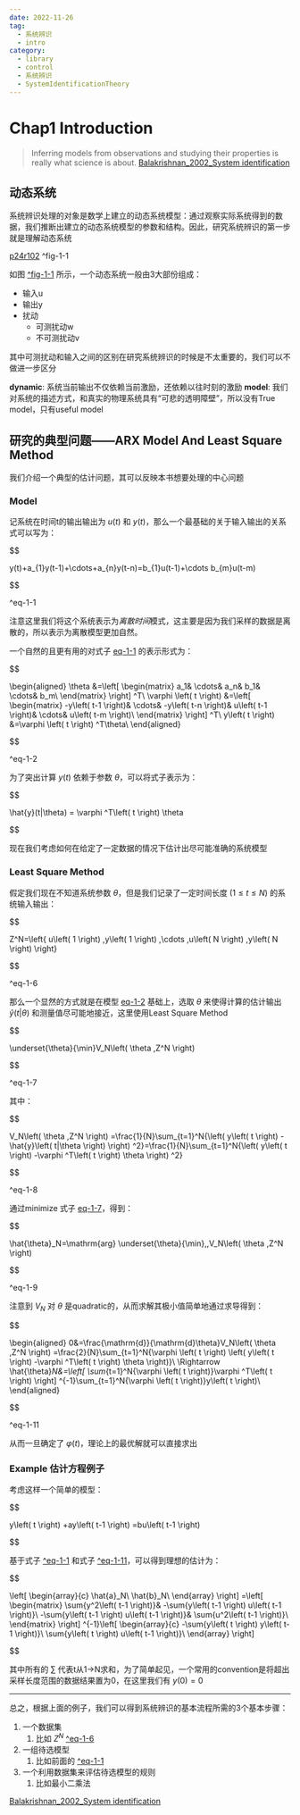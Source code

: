 ```yaml
---
date: 2022-11-26
tag:
  - 系统辨识
  - intro
category:
  - library
  - control
  - 系统辨识
  - SystemIdentificationTheory
---
```


# Chap1 Introduction





> Inferring models from observations and studying their properties is really what science is about.
> [Balakrishnan_2002_System identification](.//)

## 动态系统

系统辨识处理的对象是数学上建立的动态系统模型：通过观察实际系统得到的数据，我们推断出建立的动态系统模型的参数和结构。因此，研究系统辨识的第一步就是理解动态系统

[p24r102](.//)
^fig-1-1

如图 [^fig-1-1](./#^fig-1-1) 所示，一个动态系统一般由3大部份组成：

- 输入u
- 输出y
- 扰动
	- 可测扰动w
	- 不可测扰动v

其中可测扰动和输入之间的区别在研究系统辨识的时候是不太重要的，我们可以不做进一步区分

**dynamic**: 系统当前输出不仅依赖当前激励，还依赖以往时刻的激励
**model**: 我们对系统的描述方式，和真实的物理系统具有“可悲的透明障壁”，所以没有True model，只有useful model

## 研究的典型问题——ARX Model And Least Square Method

我们介绍一个典型的估计问题，其可以反映本书想要处理的中心问题

### Model

记系统在时间t的输出输出为 $u(t)$ 和 $y(t)$，那么一个最基础的关于输入输出的关系式可以写为：


$$

y(t)+a_{1}y(t-1)+\cdots+a_{n}y(t-n)=b_{1}u(t-1)+\cdots b_{m}u(t-m)

$$

^eq-1-1

注意这里我们将这个系统表示为*离散时间*模式，这主要是因为我们采样的数据是离散的，所以表示为离散模型更加自然。

一个自然的且更有用的对式子 [eq-1-1](./) 的表示形式为：


$$

\begin{aligned}
	\theta &=\left[ \begin{matrix}
	a_1&		\cdots&		a_n&		b_1&		\cdots&		b_m\\
\end{matrix} \right] ^T\\
	\varphi \left( t \right) &=\left[ \begin{matrix}
	-y\left( t-1 \right)&		\cdots&		-y\left( t-n \right)&		u\left( t-1 \right)&		\cdots&		u\left( t-m \right)\\
\end{matrix} \right] ^T\\
	y\left( t \right) &=\varphi \left( t \right) ^T\theta\\
\end{aligned}

$$

^eq-1-2

为了突出计算 $y(t)$ 依赖于参数 $\theta$，可以将式子表示为：


$$

\hat{y}(t|\theta) = \varphi ^T\left( t \right) \theta

$$


现在我们考虑如何在给定了一定数据的情况下估计出尽可能准确的系统模型

### Least Square Method

假定我们现在不知道系统参数 $\theta$，但是我们记录了一定时间长度 ($1\leq t \leq N$) 的系统输入输出：


$$

Z^N=\left\{ u\left( 1 \right) ,y\left( 1 \right) ,\cdots ,u\left( N \right) ,y\left( N \right) \right\}

$$

^eq-1-6

那么一个显然的方式就是在模型 [eq-1-2](./) 基础上，选取 $\theta$ 来使得计算的估计输出 $\hat{y}\left( t|\theta \right)$ 和测量值尽可能地接近，这里使用Least Square Method


$$

\underset{\theta}{\min}V_N\left( \theta ,Z^N \right)

$$

^eq-1-7

其中：


$$

V_N\left( \theta ,Z^N \right) =\frac{1}{N}\sum_{t=1}^N{\left( y\left( t \right) -\hat{y}\left( t|\theta \right) \right) ^2}=\frac{1}{N}\sum_{t=1}^N{\left( y\left( t \right) -\varphi ^T\left( t \right) \theta \right) ^2}

$$

^eq-1-8

通过minimize 式子 [eq-1-7](./)，得到：


$$

\hat{\theta}_N=\mathrm{arg} \underset{\theta}{\min}\,\,V_N\left( \theta ,Z^N \right)

$$

^eq-1-9

注意到 $V_{N}$ 对 $\theta$ 是quadratic的，从而求解其极小值简单地通过求导得到：


$$

\begin{aligned}
	0&=\frac{\mathrm{d}}{\mathrm{d}\theta}V_N\left( \theta ,Z^N \right) =\frac{2}{N}\sum_{t=1}^N{\varphi \left( t \right) \left( y\left( t \right) -\varphi ^T\left( t \right) \theta \right)}\\
	\Rightarrow \hat{\theta}_N&=\left[ \sum_{t=1}^N{\varphi \left( t \right)}\varphi ^T\left( t \right) \right] ^{-1}\sum_{t=1}^N{\varphi \left( t \right)}y\left( t \right)\\
\end{aligned}

$$

^eq-1-11

从而一旦确定了 $\varphi(t)$，理论上的最优解就可以直接求出

### Example 估计方程例子

考虑这样一个简单的模型：


$$

y\left( t \right) +ay\left( t-1 \right) =bu\left( t-1 \right)

$$


基于式子 [^eq-1-1](./#^eq-1-1) 和式子 [^eq-1-11](./#^eq-1-11)，可以得到理想的估计为：


$$

\left[ \begin{array}{c}
	\hat{a}_N\\
	\hat{b}_N\\
\end{array} \right] =\left[ \begin{matrix}
	\sum{y^2\left( t-1 \right)}&		-\sum{y\left( t-1 \right) u\left( t-1 \right)}\\
	-\sum{y\left( t-1 \right) u\left( t-1 \right)}&		\sum{u^2\left( t-1 \right)}\\
\end{matrix} \right] ^{-1}\left[ \begin{array}{c}
	-\sum{y\left( t \right) y\left( t-1 \right)}\\
	\sum{y\left( t \right) u\left( t-1 \right)}\\
\end{array} \right]

$$


其中所有的 $\sum$ 代表t从1→N求和，为了简单起见，一个常用的convention是将超出采样长度范围的数据结果置为0，在这里我们有 $y(0)=0$


---

总之，根据上面的例子，我们可以得到系统辨识的基本流程所需的3个基本步骤：

1. 一个数据集
	1. 比如 $Z^N$ [^eq-1-6](./#^eq-1-6)
2. 一组待选模型
	1. 比如前面的 [^eq-1-1](./#^eq-1-1)
3. 一个利用数据集来评估待选模型的规则
	1. 比如最小二乘法

[Balakrishnan_2002_System identification](.//)
